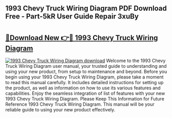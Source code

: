 ## 1993 Chevy Truck Wiring Diagram PDF Download Free - Part-5kR User Guide Repair 3xuBy

# <h2><a href="http://dfj5zh3.blite.top/?on=1993+Chevy+Truck+Wiring+Diagram">🔗Download New 👉🔴 1993 Chevy Truck Wiring Diagram</a></h2>

[![1993 Chevy Truck Wiring Diagram download](https://i.imgur.com/lujVjoI.png)](http://dfj5zh3.blite.top/?on=1993+Chevy+Truck+Wiring+Diagram)
Welcome to the 1993 Chevy Truck Wiring Diagram user manual, your trusted guide to understanding and using your new product, from setup to maintenance and beyond. Before you begin using your 1993 Chevy Truck Wiring Diagram, please take a moment to read this manual carefully. It includes detailed instructions for setting up the product, as well as information on how to use its various features and capabilities. Enjoy the seamless integration of list of features with your new 1993 Chevy Truck Wiring Diagram. Please Keep This Information for Future Reference 1993 Chevy Truck Wiring Diagram. This manual will be your reliable guide to using your new product effectively.
